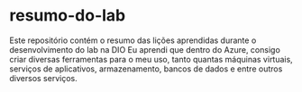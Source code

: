 # resumo-do-lab
Este repositório contém o resumo das lições aprendidas durante o desenvolvimento do lab na DIO
Eu aprendi que dentro do Azure, consigo criar diversas ferramentas para o meu uso, tanto quantas máquinas virtuais, serviços de aplicativos, armazenamento, bancos de dados e entre outros diversos serviços.
